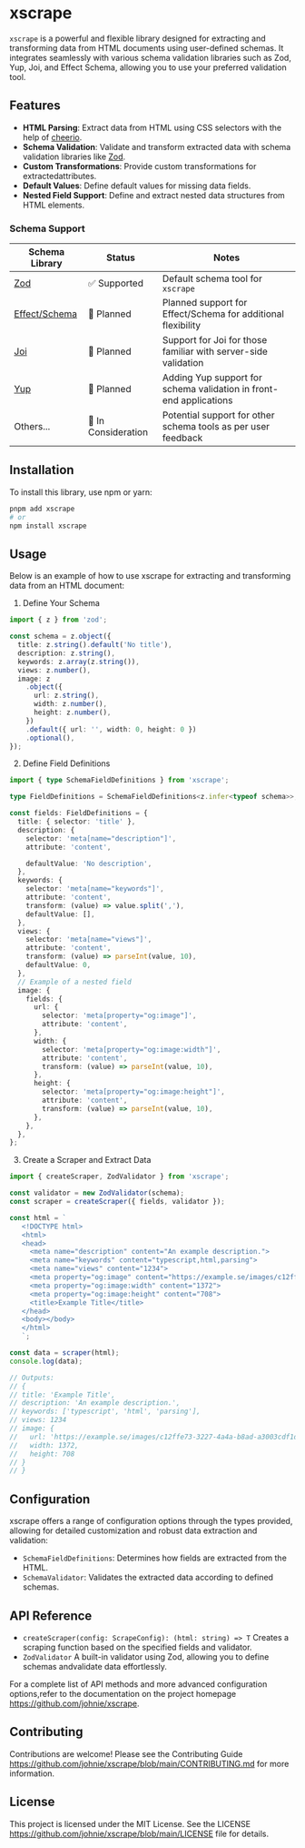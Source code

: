 # xscrape

`xscrape` is a powerful and flexible library designed for extracting and
transforming data from HTML documents using user-defined schemas. It integrates
seamlessly with various schema validation libraries such as Zod, Yup, Joi, and
Effect Schema, allowing you to use your preferred validation tool.

## Features

- **HTML Parsing**: Extract data from HTML using CSS selectors with the help of
  [cheerio](https://github.com/cheeriojs/cheerio).
- **Schema Validation**: Validate and transform extracted data with schema validation libraries like [Zod](https://github.com/colinhacks/zod).
- **Custom Transformations**: Provide custom transformations for extractedattributes.
- **Default Values**: Define default values for missing data fields.
- **Nested Field Support**: Define and extract nested data structures from
  HTML elements.

### Schema Support

| Schema Library                                       | Status              | Notes                                                              |
| ---------------------------------------------------- | ------------------- | ------------------------------------------------------------------ |
| [Zod](https://github.com/colinhacks/zod)             | ✅ Supported        | Default schema tool for `xscrape`                                  |
| [Effect/Schema](https://github.com/Effect-TS/schema) | 🚧 Planned          | Planned support for Effect/Schema for additional flexibility       |
| [Joi](https://github.com/sideway/joi)                | 🚧 Planned          | Support for Joi for those familiar with server-side validation     |
| [Yup](https://github.com/jquense/yup)                | 🚧 Planned          | Adding Yup support for schema validation in front-end applications |
| Others...                                            | 🔄 In Consideration | Potential support for other schema tools as per user feedback      |

## Installation

To install this library, use npm or yarn:

```bash
pnpm add xscrape
# or
npm install xscrape
```

## Usage

Below is an example of how to use xscrape for extracting and transforming data
from an HTML document:

1. Define Your Schema

```ts
import { z } from 'zod';

const schema = z.object({
  title: z.string().default('No title'),
  description: z.string(),
  keywords: z.array(z.string()),
  views: z.number(),
  image: z
    .object({
      url: z.string(),
      width: z.number(),
      height: z.number(),
    })
    .default({ url: '', width: 0, height: 0 })
    .optional(),
});
```

2. Define Field Definitions

```ts
import { type SchemaFieldDefinitions } from 'xscrape';

type FieldDefinitions = SchemaFieldDefinitions<z.infer<typeof schema>>;

const fields: FieldDefinitions = {
  title: { selector: 'title' },
  description: {
    selector: 'meta[name="description"]',
    attribute: 'content',

    defaultValue: 'No description',
  },
  keywords: {
    selector: 'meta[name="keywords"]',
    attribute: 'content',
    transform: (value) => value.split(','),
    defaultValue: [],
  },
  views: {
    selector: 'meta[name="views"]',
    attribute: 'content',
    transform: (value) => parseInt(value, 10),
    defaultValue: 0,
  },
  // Example of a nested field
  image: {
    fields: {
      url: {
        selector: 'meta[property="og:image"]',
        attribute: 'content',
      },
      width: {
        selector: 'meta[property="og:image:width"]',
        attribute: 'content',
        transform: (value) => parseInt(value, 10),
      },
      height: {
        selector: 'meta[property="og:image:height"]',
        attribute: 'content',
        transform: (value) => parseInt(value, 10),
      },
    },
  },
};
```

3. Create a Scraper and Extract Data

```ts
import { createScraper, ZodValidator } from 'xscrape';

const validator = new ZodValidator(schema);
const scraper = createScraper({ fields, validator });

const html = `
   <!DOCTYPE html>
   <html>
   <head>
     <meta name="description" content="An example description.">
     <meta name="keywords" content="typescript,html,parsing">
     <meta name="views" content="1234">
     <meta property="og:image" content="https://example.se/images/c12ffe73-3227-4a4a-b8ad-a3003cdf1d70?h=708&amp;tight=false&amp;w=1372">
     <meta property="og:image:width" content="1372">
     <meta property="og:image:height" content="708">
     <title>Example Title</title>
   </head>
   <body></body>
   </html>
   `;

const data = scraper(html);
console.log(data);

// Outputs:
// {
// title: 'Example Title',
// description: 'An example description.',
// keywords: ['typescript', 'html', 'parsing'],
// views: 1234
// image: {
//   url: 'https://example.se/images/c12ffe73-3227-4a4a-b8ad-a3003cdf1d70?h=708&amp;tight=false&amp;w=1372',
//   width: 1372,
//   height: 708
// }
// }
```

## Configuration

xscrape offers a range of configuration options through the types provided,
allowing for detailed customization and robust data extraction and validation:

- `SchemaFieldDefinitions`: Determines how fields are extracted from the HTML.
- `SchemaValidator`: Validates the extracted data according to defined schemas.

## API Reference

- `createScraper(config: ScrapeConfig): (html: string) => T` Creates a scraping function based on the specified fields and validator.
- `ZodValidator` A built-in validator using Zod, allowing you to define schemas andvalidate data effortlessly.

For a complete list of API methods and more advanced configuration options,refer to the documentation on the project homepage https://github.com/johnie/xscrape.

## Contributing

Contributions are welcome! Please see the Contributing Guide https://github.com/johnie/xscrape/blob/main/CONTRIBUTING.md for more information.

## License

This project is licensed under the MIT License. See the LICENSE
https://github.com/johnie/xscrape/blob/main/LICENSE file for details.
